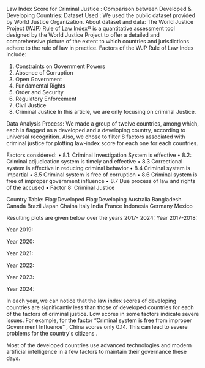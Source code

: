 Law Index Score for Criminal Justice : Comparison between Developed & Developing Countries:
Dataset Used : We used the public dataset provided by World Justice Organization. 
About dataset and data: The World Justice Project (WJP) Rule of Law Index® is a quantitative assessment tool designed by the World Justice Project to offer a detailed and comprehensive picture of the extent to which countries and jurisdictions adhere to the rule of law in practice.
Factors of the WJP Rule of Law Index include: 
1. Constraints on Government Powers
2. Absence of Corruption 
3. Open Government 
4. Fundamental Rights 
5. Order and Security 
6. Regulatory Enforcement 
7. Civil Justice 
8. Criminal Justice
In this article, we are only focusing on criminal Justice. 

Data Analysis Process:
We made a group of twelve countries, among which, each is flagged as a developed and a developing country, according to universal recognition. Also, we chose to filter 8 factors associated with criminal justice for plotting law-index score for each one for each countries.



Factors considered:
•	8.1: Criminal Investigation System is effective
•	8.2: Criminal adjudication system is timely and effective
•	8.3 Correctional system is effective in reducing criminal behavior
•	8.4 Criminal system is impartial
•	8.5 Criminal system is free of corruption
•	8.6 Criminal system is free of improper government influence
•	8.7 Due process of law and rights of the accused
•	Factor 8: Criminal Justice

Country Table:
Flag:Developed	Flag:Developing
Australia	Bangladesh
Canada	Brazil
Japan	Chaina
Italy	India
France	Indonesia
Germany	Mexico




Resulting plots are given below over the years 2017- 2024:
Year 2017-2018:
  





Year 2019:
 
 






Year 2020:
 

 





Year 2021:
 
   





Year 2022:
 
 






Year 2023:
 
 






Year 2024:
 
 


In each year, we can notice that the law index scores of developing countries are significantly less than those of developed countries for each of the factors of criminal justice. Low scores in some factors indicate severe issues.
For example, for the factor “Criminal system is free from improper Government Influence” , China scores only 0.14. This can lead to severe problems for the country's citizens .


Most of the developed countries use advanced technologies and modern artificial intelligence in a few factors to maintain their governance these days. 
